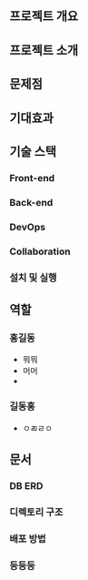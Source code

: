 프로젝트 개요
---

프로젝트 소개
---

문제점
---

기대효과
---

기술 스택
---
### Front-end

### Back-end

### DevOps

### Collaboration

### 설치 및 실행

역할
---
### 홍길동
- 뭐뭐
- 머머
- 
### 길동홍
- ㅇㄻㄹㅇ

## 문서
### DB ERD

### 디렉토리 구조

### 배포 방법

### 등등등